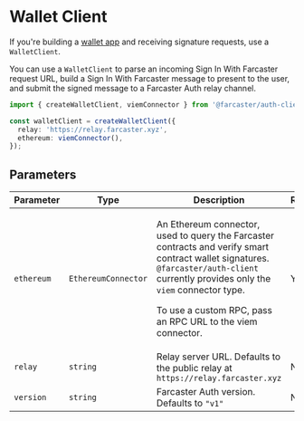 # Wallet Client

If you're building a [wallet app](https://docs.farcaster.xyz/learn/what-is-farcaster/apps#wallet-apps) and receiving signature requests, use a `WalletClient`.

You can use a `WalletClient` to parse an incoming Sign In With Farcaster request URL, build a Sign In With Farcaster message to present to the user, and submit the signed message to a Farcaster Auth relay channel.

```ts
import { createWalletClient, viemConnector } from '@farcaster/auth-client';

const walletClient = createWalletClient({
  relay: 'https://relay.farcaster.xyz',
  ethereum: viemConnector(),
});
```

## Parameters

| Parameter  | Type                | Description                                                                                                                                                                                                                                                     | Required |
| ---------- | ------------------- | --------------------------------------------------------------------------------------------------------------------------------------------------------------------------------------------------------------------------------------------------------------- | -------- |
| `ethereum` | `EthereumConnector` | <p>An Ethereum connector, used to query the Farcaster contracts and verify smart contract wallet signatures. `@farcaster/auth-client` currently provides only the `viem` connector type.</p> <p>To use a custom RPC, pass an RPC URL to the viem connector.</p> | Yes      |
| `relay`    | `string`            | Relay server URL. Defaults to the public relay at `https://relay.farcaster.xyz`                                                                                                                                                                                 | No       |
| `version`  | `string`            | Farcaster Auth version. Defaults to `"v1"`                                                                                                                                                                                                                      | No       |
